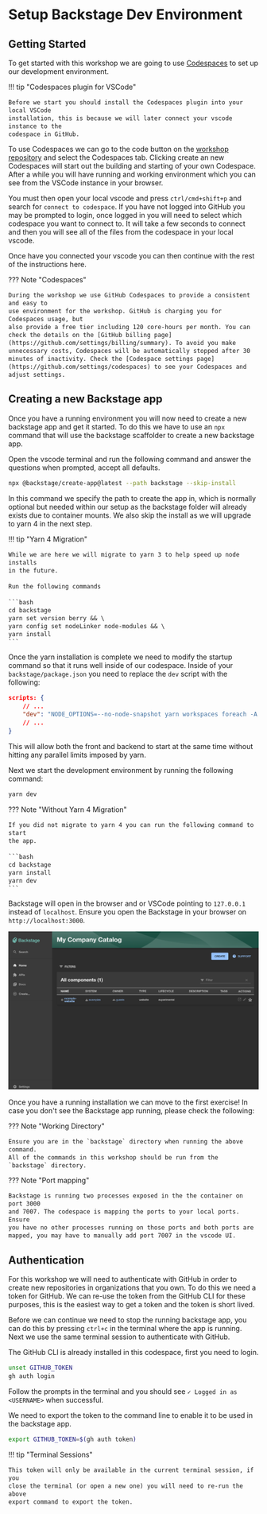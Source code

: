 # Setup Backstage Dev Environment

## Getting Started

To get started with this workshop we are going to use
[Codespaces](https://github.com/features/codespaces) to set up our development
environment.

!!! tip "Codespaces plugin for VSCode"

    Before we start you should install the Codespaces plugin into your local VSCode
    installation, this is because we will later connect your vscode instance to the
    codespace in GitHub.

To use Codespaces we can go to the code button on the
[workshop repository](https://github.com/philips-labs/automation-workshop) and
select the Codespaces tab. Clicking create an new Codespaces will start out the
building and starting of your own Codespace. After a while you will have running
and working environment which you can see from the VSCode instance in your
browser.

You must then open your local vscode and press `ctrl/cmd+shift+p` and search for
`connect to codespace`. If you have not logged into GitHub you may be prompted
to login, once logged in you will need to select which codespace you want to
connect to. It will take a few seconds to connect and then you will see all of
the files from the codespace in your local vscode.

Once have you connected your vscode you can then continue with the rest of the
instructions here.

??? Note "Codespaces"

    During the workshop we use GitHub Codespaces to provide a consistent and easy to
    use environment for the workshop. GitHub is charging you for Codespaces usage, but
    also provide a free tier including 120 core-hours per month. You can check the details on the [GitHub billing page](https://github.com/settings/billing/summary). To avoid you make unnecessary costs, Codespaces will be automatically stopped after 30 minutes of inactivity. Check the [Codespace settings page](https://github.com/settings/codespaces) to see your Codespaces and adjust settings.

## Creating a new Backstage app

Once you have a running environment you will now need to create a new backstage
app and get it started. To do this we have to use an `npx` command that will use
the backstage scaffolder to create a new backstage app.

Open the vscode terminal and run the following command and answer the questions
when prompted, accept all defaults.

```bash
npx @backstage/create-app@latest --path backstage --skip-install
```

In this command we specify the path to create the app in, which is normally
optional but needed within our setup as the backstage folder will already exists
due to container mounts. We also skip the install as we will upgrade to yarn 4
in the next step.

!!! tip "Yarn 4 Migration"

    While we are here we will migrate to yarn 3 to help speed up node installs
    in the future.

    Run the following commands

    ```bash
    cd backstage
    yarn set version berry && \
    yarn config set nodeLinker node-modules && \
    yarn install
    ```

Once the yarn installation is complete we need to modify the startup command so
that it runs well inside of our codespace. Inside of your
`backstage/package.json` you need to replace the `dev` script with the
following:

```json
scripts: {
    // ...
    "dev": "NODE_OPTIONS=--no-node-snapshot yarn workspaces foreach -A --include backend --include app --parallel -j unlimited -v -i run start",
    // ...
}
```

This will allow both the front and backend to start at the same time without
hitting any parallel limits imposed by yarn.

Next we start the development environment by running the following command:

```bash
yarn dev
```

??? Note "Without Yarn 4 Migration"

    If you did not migrate to yarn 4 you can run the following command to start
    the app.

    ```bash
    cd backstage
    yarn install
    yarn dev
    ```

Backstage will open in the browser and or VSCode pointing to `127.0.0.1` instead
of `localhost`. Ensure you open the Backstage in your browser on
`http://localhost:3000`.

![Backstage App](./assets/getting_started_app.png)

Once you have a running installation we can move to the first exercise! In case
you don't see the Backstage app running, please check the following:

??? Note "Working Directory"

    Ensure you are in the `backstage` directory when running the above command.
    All of the commands in this workshop should be run from the `backstage` directory.

??? Note "Port mapping"

    Backstage is running two processes exposed in the the container on port 3000
    and 7007. The codespace is mapping the ports to your local ports. Ensure
    you have no other processes running on those ports and both ports are mapped, you may have to manually add port 7007 in the vscode UI.

## Authentication

For this workshop we will need to authenticate with GitHub in order to create
new repositories in organizations that you own. To do this we need a token for
GitHub. We can re-use the token from the GitHub CLI for these purposes, this is
the easiest way to get a token and the token is short lived.

Before we can continue we need to stop the running backstage app, you can do
this by pressing `ctrl+c` in the terminal where the app is running. Next we use
the same terminal session to authenticate with GitHub.

The GitHub CLI is already installed in this codespace, first you need to login.

```bash
unset GITHUB_TOKEN
gh auth login
```

Follow the prompts in the terminal and you should see
`✓ Logged in as <USERNAME>` when successful.

We need to export the token to the command line to enable it to be used in the
backstage app.

```bash
export GITHUB_TOKEN=$(gh auth token)
```

!!! tip "Terminal Sessions"

    This token will only be available in the current terminal session, if you
    close the terminal (or open a new one) you will need to re-run the above
    export command to export the token.
